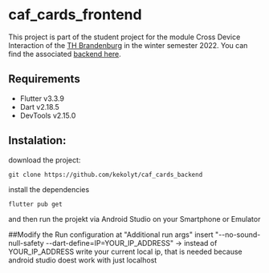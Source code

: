 # caf_cards_frontend

This project is part of the student project for the module Cross Device Interaction of the [TH Brandenburg](https://www.th-brandenburg.de/startseite/) in the winter semester 2022. You can find the associated [backend here](https://github.com/tnutzmann/Umfragetool-Frontend).


## Requirements
- Flutter v3.3.9
- Dart v2.18.5
- DevTools v2.15.0


## Instalation:

download the project:
```console
git clone https://github.com/kekolyt/caf_cards_backend
```

install the dependencies
```console
flutter pub get
```

and then run the projekt via Android Studio on your Smartphone or Emulator

##Modify the Run configuration
at "Additional run args" insert "--no-sound-null-safety --dart-define=IP=YOUR_IP_ADDRESS"
-> instead of YOUR_IP_ADDRESS write your current local ip, that is needed because android studio doest work with just localhost 
